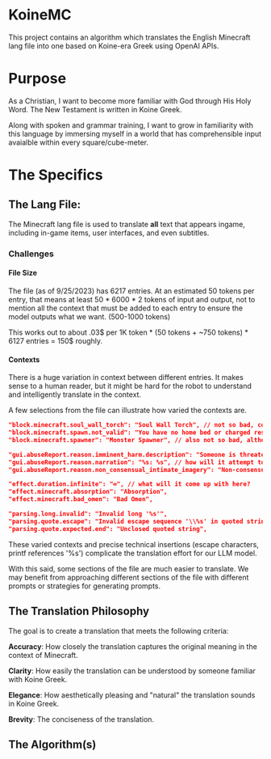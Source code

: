 # KoineMC
This project contains an algorithm which translates the English Minecraft lang file into one based on Koine-era Greek using OpenAI APIs.

# Purpose
As a Christian, I want to become more familiar with God through His Holy Word. The New Testament is written in Koine Greek. 

Along with spoken and grammar training, I want to grow in familiarity with this language by immersing myself in a world that has comprehensible input avaialble within every square/cube-meter. 

# The Specifics

## The Lang File:

The Minecraft lang file is used to translate __all__ text that appears ingame, including in-game items, user interfaces, and even subtitles.

### Challenges

#### File Size
The file (as of 9/25/2023) has 6217 entries. At an estimated 50 tokens per entry, that means at least 50 \* 6000 \* 2 tokens of input and output, not to mention all the context that must be added to each entry to ensure the model outputs what we want. (500-1000 tokens)

This works out to about .03$ per 1K token \* (50 tokens + ~750 tokens) * 6127 entries = 150$ roughly.

#### Contexts

There is a huge variation in context between different entries. It makes sense to a human reader, but it might be hard for the robot to understand and intelligently translate in the context.

A few selections from the file can illustrate how varied the contexts are.

>
```json
"block.minecraft.soul_wall_torch": "Soul Wall Torch", // not so bad, could be confusing
"block.minecraft.spawn.not_valid": "You have no home bed or charged respawn anchor, or it was obstructed", // pretty clear
"block.minecraft.spawner": "Monster Spawner", // also not so bad, although will it recognize this to be a block?
```
```json
"gui.abuseReport.reason.imminent_harm.description": "Someone is threatening to harm you or someone else in real life.", // what is the context here?
"gui.abuseReport.reason.narration": "%s: %s", // how will it attempt to translate this?
"gui.abuseReport.reason.non_consensual_intimate_imagery": "Non-consensual intimate imagery", // πορνεία;;;
```
```json
"effect.duration.infinite": "∞", // what will it come up with here?
"effect.minecraft.absorption": "Absorption",
"effect.minecraft.bad_omen": "Bad Omen",
```
```json
"parsing.long.invalid": "Invalid long '%s'", 
"parsing.quote.escape": "Invalid escape sequence '\\%s' in quoted string",
"parsing.quote.expected.end": "Unclosed quoted string",
```

These varied contexts and precise technical insertions (escape characters, printf references '%s') complicate the translation effort for our LLM model.

With this said, some sections of the file are much easier to translate. We may benefit from approaching different sections of the file with different prompts or strategies for generating prompts.

## The Translation Philosophy

The goal is to create a translation that meets the following criteria:

**Accuracy**: How closely the translation captures the original meaning in the context of Minecraft.

**Clarity**: How easily the translation can be understood by someone familiar with Koine Greek.

**Elegance**: How aesthetically pleasing and "natural" the translation sounds in Koine Greek.

**Brevity**: The conciseness of the translation.

## The Algorithm(s)


